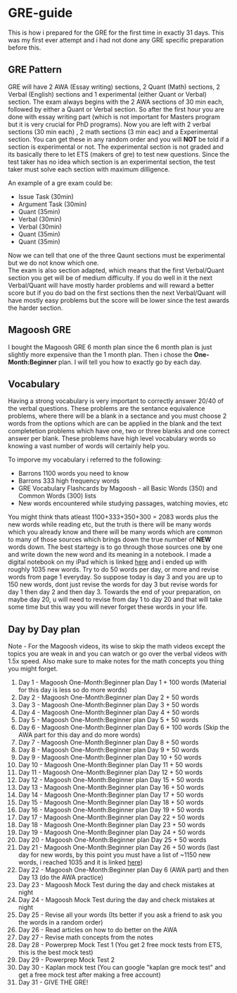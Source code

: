 # GRE-guide
This is how i prepared for the GRE for the first time in exactly 31 days. This was my first ever attempt and i had not done any GRE specific preparation before this.

## GRE Pattern
GRE will have 2 AWA (Essay writing) sections, 2 Quant (Math) sections, 2 Verbal (English) sections and 1 experimental (either Quant or Verbal) section. The exam always begins with the 2 AWA sections of 30 min each, followed by either a Quant or Verbal section. So after the first hour you are done with essay writing part (which is not important for Masters program but it is very crucial for PhD programs). Now you are left with 2 verbal sections (30 min each) , 2 math sections (3 min eac) and a Experimental section. You can get these in any random order and you will **NOT** be told if a section is experimental or not. The experimental section is not graded and its basically there to let ETS (makers of gre) to test new questions. Since the test taker has no idea which section is an experimental section, the test taker must solve each section with maximum dilligence.  
  
An example of a gre exam could be:
- Issue Task (30min)
- Argument Task (30min)
- Quant (35min)
- Verbal (30min)
- Verbal (30min)
- Quant (35min)
- Quant (35min)  
  
Now we can tell that one of the three Qaunt sections must be experimental but we do not know which one.  
The exam is also section adapted, which means that the first Verbal/Quant section you get will be of medium difficulty. If you do well in it the next Verbal/Quant will have mostly harder problems and will reward a better score but if you do bad on the first sections then the next Verbal/Quant will have mostly easy problems but the score will be lower since the test awards the harder section.

## Magoosh GRE
I bought the Magoosh GRE 6 month plan since the 6 month plan is just slightly more expensive than the 1 month plan. Then i chose the **One-Month:Beginner** plan. I will tell you how to exactly go by each day.

## Vocabulary
Having a strong vocabulary is very important to correctly answer 20/40 of the verbal questions. These problems are the sentance equivalence problems, where there will be a blank in a sectance and you must choose 2 words from the options which are can be applied in the blank and the text completetion problems which have one, two or three blanks and one correct answer per blank. These problems have high level vocabulary words so knowing a vast number of words will certainly help you.  
  
To imporve my vocabulary i referred to the following:
- Barrons 1100 words you need to know
- Barrons 333 high frequency words
- GRE Vocabulary Flashcards by Magoosh -  all Basic Words (350) and Common Words (300) lists
- New words encountered while studying passages, watching movies, etc  
  
You might think thats atleast 1100+333+350+300 = 2083 words plus the new words while reading etc, but the truth is there will be many words which you already know and there will be many words which are common to many of those sources which brings down the true number of **NEW** words down. The best startegy is to go through those sources one by one and write down the new word and its meaning in a notebook. I made a digital notebook on my iPad which is linked [here]() and i ended up with roughly 1035 new words. Try to do 50 words per day, or more and revise words from page 1 everyday. So suppose today is day 3 and you are up to 150 new words, dont just revise the words for day 3 but revise words for day 1 then day 2 and then day 3. Towards the end of your preparation, on maybe day 20, u will need to revise from day 1 to day 20 and that will take some time but this way you will never forget these words in your life.

## Day by Day plan
Note - For the Magoosh videos, its wise to skip the math videos except the topics you are weak in and you can watch or go over the verbal videos with 1.5x speed. Also make sure to make notes for the math concepts you thing you might forget.  
  
1.  Day 1  - Magoosh One-Month:Beginner plan Day 1 + 100 words (Material for this day is less so do more words)
2.  Day 2  - Magoosh One-Month:Beginner plan Day 2 + 50 words
3.  Day 3  - Magoosh One-Month:Beginner plan Day 3 + 50 words
4.  Day 4  - Magoosh One-Month:Beginner plan Day 4 + 50 words
5.  Day 5  - Magoosh One-Month:Beginner plan Day 5 + 50 words
6.  Day 6  - Magoosh One-Month:Beginner plan Day 6 + 100 words (Skip the AWA part for this day and do more words)
7.  Day 7  - Magoosh One-Month:Beginner plan Day 8 + 50 words
8.  Day 8  - Magoosh One-Month:Beginner plan Day 9 + 50 words
9.  Day 9  - Magoosh One-Month:Beginner plan Day 10 + 50 words
10. Day 10 - Magoosh One-Month:Beginner plan Day 11 + 50 words
11. Day 11 - Magoosh One-Month:Beginner plan Day 12 + 50 words
12. Day 12 - Magoosh One-Month:Beginner plan Day 15 + 50 words
13. Day 13 - Magoosh One-Month:Beginner plan Day 16 + 50 words
14. Day 14 - Magoosh One-Month:Beginner plan Day 17 + 50 words
15. Day 15 - Magoosh One-Month:Beginner plan Day 18 + 50 words
16. Day 16 - Magoosh One-Month:Beginner plan Day 19 + 50 words
17. Day 17 - Magoosh One-Month:Beginner plan Day 22 + 50 words
18. Day 18 - Magoosh One-Month:Beginner plan Day 23 + 50 words
19. Day 19 - Magoosh One-Month:Beginner plan Day 24 + 50 words
20. Day 20 - Magoosh One-Month:Beginner plan Day 25 + 50 words
21. Day 21 - Magoosh One-Month:Beginner plan Day 26 + 50 words (last day for new words, by this point you must have a list of ~1150 new words, i reached 1035 and it is linked [here]())
22. Day 22 - Magoosh One-Month:Beginner plan Day 6 (AWA part) and then Day 13 (do the AWA practice)
23. Day 23 - Magoosh Mock Test during the day and check mistakes at night
24. Day 24 - Magoosh Mock Test during the day and check mistakes at night
25. Day 25 - Revise all your words (Its better if you ask a friend to ask you the words in a random order)
26. Day 26 - Read articles on how to do better on the AWA
27. Day 27 - Revise math concepts from the notes
28. Day 28 - Powerprep Mock Test 1 (You get 2 free mock tests from ETS, this is the best mock test)
29. Day 29 - Powerprep Mock Test 2
30. Day 30 - Kaplan mock test (You can google "kaplan gre mock test" and get a free mock test after making a free account)
31. Day 31 - GIVE THE GRE!
